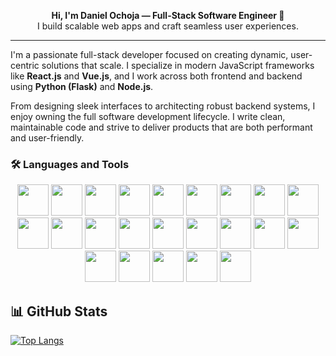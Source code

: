 <p align="center">
  <strong>Hi, I'm Daniel Ochoja — Full-Stack Software Engineer 🚀</strong><br>
  I build scalable web apps and craft seamless user experiences.
</p>

---

<p>
  I'm a passionate full-stack developer focused on creating dynamic, user-centric solutions that scale. I specialize in modern JavaScript frameworks like <strong>React.js</strong> and <strong>Vue.js</strong>, and I work across both frontend and backend using <strong>Python (Flask)</strong> and <strong>Node.js</strong>.
</p>

<p>
  From designing sleek interfaces to architecting robust backend systems, I enjoy owning the full software development lifecycle. I write clean, maintainable code and strive to deliver products that are both performant and user-friendly.
</p>

<h3>🛠️ Languages and Tools</h3><p align="center">
  <!-- Frontend -->
  <img src="https://cdn.jsdelivr.net/gh/devicons/devicon/icons/html5/html5-original.svg" height="50"/>
  <img src="https://cdn.jsdelivr.net/gh/devicons/devicon/icons/css3/css3-original.svg" height="50"/>
  <img src="https://cdn.jsdelivr.net/gh/devicons/devicon/icons/javascript/javascript-original.svg" height="50"/>
  <img src="https://cdn.jsdelivr.net/gh/devicons/devicon/icons/typescript/typescript-original.svg" height="50"/>
  <img src="https://cdn.jsdelivr.net/gh/devicons/devicon/icons/vuejs/vuejs-original.svg" height="50"/>
  <img src="https://cdn.jsdelivr.net/gh/devicons/devicon/icons/nuxtjs/nuxtjs-original.svg" height="50"/>
  <img src="https://cdn.jsdelivr.net/gh/devicons/devicon/icons/sass/sass-original.svg" height="50"/>
  <img src="https://cdn.jsdelivr.net/gh/devicons/devicon/icons/tailwindcss/tailwindcss-plain.svg" height="50"/>

  <!-- Backend -->
  <img src="https://cdn.jsdelivr.net/gh/devicons/devicon/icons/python/python-original.svg" height="50"/>
  <img src="https://cdn.jsdelivr.net/gh/devicons/devicon/icons/flask/flask-original.svg" height="50"/>
  <img src="https://cdn.jsdelivr.net/gh/devicons/devicon/icons/nodejs/nodejs-original.svg" height="50"/>
  <img src="https://cdn.jsdelivr.net/gh/devicons/devicon/icons/express/express-original.svg" height="50"/>
  <img src="https://cdn.jsdelivr.net/gh/devicons/devicon/icons/sqlalchemy/sqlalchemy-original.svg" height="50"/>

  <!-- Databases -->
  <img src="https://cdn.jsdelivr.net/gh/devicons/devicon/icons/mongodb/mongodb-original.svg" height="50"/>
  <img src="https://cdn.jsdelivr.net/gh/devicons/devicon/icons/mysql/mysql-original.svg" height="50"/>
  <img src="https://cdn.jsdelivr.net/gh/devicons/devicon/icons/postgresql/postgresql-original.svg" height="50"/>

  <!-- DevOps -->
  <img src="https://cdn.jsdelivr.net/gh/devicons/devicon/icons/git/git-original.svg" height="50"/>
  <img src="https://cdn.jsdelivr.net/gh/devicons/devicon/icons/docker/docker-original.svg" height="50"/>
  <img src="https://cdn.jsdelivr.net/gh/devicons/devicon/icons/nginx/nginx-original.svg" height="50"/>
  <img src="https://cdn.jsdelivr.net/gh/devicons/devicon/icons/bash/bash-original.svg" height="50"/>

  <!-- Others -->
  <img src="https://cdn.jsdelivr.net/gh/devicons/devicon/icons/linux/linux-original.svg" height="50"/>
  <img src="https://cdn.jsdelivr.net/gh/devicons/devicon/icons/figma/figma-original.svg" height="50"/>
  <img src="https://cdn.jsdelivr.net/gh/devicons/devicon/icons/c/c-original.svg" height="50"/>
</p>

<h2>📊 GitHub Stats</h2>

[![Top Langs](https://github-readme-stats.vercel.app/api/top-langs/?username=Ochoja&layout=compact&theme=jolly)](https://github.com/anuraghazra/github-readme-stats)

<!---
Ochoja/Ochoja is a ✨ special ✨ repository because its `README.md` (this file) appears on your GitHub profile.
You can click the Preview link to take a look at your changes.
--->
